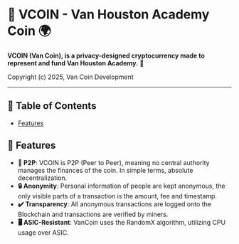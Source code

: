 # 🚀 VCOIN - Van Houston Academy Coin 🌍

**VCOIN (Van Coin), is a privacy-designed cryptocurrency made to represent and fund Van Houston Academy.** 🚀

Copyright (c) 2025, Van Coin Development

---

## 📖 Table of Contents

- [Features](#features)


## 🌟 Features

- **👥 P2P**: VCOIN is P2P (Peer to Peer), meaning no central authority manages the finances of the coin. In simple terms, absolute decentralization. 
- **🔒  Anonymity**: Personal information of people are kept anonymous, the only visible parts of a transaction is the amount, fee and timestamp.
- **✔️  Transparency**: All anonymous transactions are logged onto the Blockchain and transactions are verified by miners.
- **🖥️  ASIC-Resistant**: VanCoin uses the RandomX algorithm, utilizing CPU usage over ASIC.

